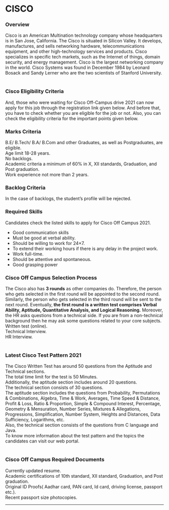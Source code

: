 <h1>CISCO</h1>

<h3>Overview</h3>

Cisco is an American Multination technology company whose headquarters is in San Jose, California. The Cisco is situated in Silicon Valley. It develops, manufactures, and sells networking hardware, telecommunications equipment, and other high-technology services and products. Cisco specializes in specific tech markets, such as the Internet of things, domain security, and energy management. Cisco is the largest networking company in the world. Cisco Systems was found in December 1984 by Leonard Bosack and Sandy Lerner who are the two scientists of Stanford University.<br><br>

<h3>Cisco Eligibility Criteria</h3>
And, those who were waiting for Cisco Off-Campus drive 2021 can now apply for this job through the registration link given below. And before that, you have to check whether you are eligible for the job or not. Also, you can check the eligibility criteria for the important points given below.
<br>

<h3>Marks Criteria</h3>
B.E/ B.Tech/ B.A/ B.Com and other Graduates, as well as Postgraduates, are eligible.<br>
Age limit 18-28 years.<br>
No backlogs.<br>
Academic criteria a minimum of 60% in X, XII standards, Graduation, and Post graduation.<br>
Work experience not more than 2 years.<br>

<h3>Backlog Criteria</h3>
In the case of backlogs, the student’s profile will be rejected.<br>

<h3>Required Skills</h3>
Candidates check the listed skills to apply for Cisco Off Campus 2021.<br>
<ul>
<li>
Good communication skills</li>
<li>Must be good at verbal ability.</li>
<li>Should be willing to work for 24×7.</li>
<li>To extend their working hours if there is any delay in the project work.</li>
<li>Work full-time.</li>
<li>Should be attentive and spontaneous.</li>
<li>Good grasping power</li>
</ul>

<h3>Cisco Off Campus Selection Process</h3>
The Cisco also has <b>3 rounds</b> as other companies do. Therefore, the person who gets selected in the first round will be appointed to the second round. Similarly, the person who gets selected in the third round will be sent to the next round. Eventually,<b> the first round is a written test comprises Verbal Ability, Aptitude, Quantitative Analysis, and Logical Reasoning.</b> Moreover, the HR asks questions from a technical side. If you are from a non-technical background then he may ask some questions related to your core subjects.
<br>
Written test (online).<br>
Technical Interview.<br>
HR Interview.<br>
<br>
<h3>Latest Cisco Test Pattern 2021</h3>
The Cisco Written Test has around 50 questions from the Aptitude and Technical sections.<br>
The total time limit for the test is 50 Minutes.<br>
Additionally, the aptitude section includes around 20 questions.<br>
The technical section consists of 30 questions.<br>
The aptitude section includes the questions from Probability, Permutations & Combinations, Algebra, Time & Work, Averages, Time Speed & Distance, Profit & Loss, Ratio & Proportion, Simple & Compound Interest, Percentage, Geometry & Mensuration, Number Series, Mixtures & Allegations, Progressions,  Simplification, Number System, Heights and Distances, Data Sufficiency, Logarithms, etc.<br>
Also, the technical section consists of the questions from C language and Java.<br>
To know more information about the test pattern and the topics the candidates can visit our web portal.<br>
<br>
<h3>Cisco Off Campus Required Documents</h3>
Currently updated resume.<br>
Academic certifications of 10th standard, XII standard, Graduation, and Post graduation.<br>
Original ID Proofs( Aadhar card, PAN card, Id card, driving license, passport etc.).<br>
Recent passport size photocopies.<br>
<hr>